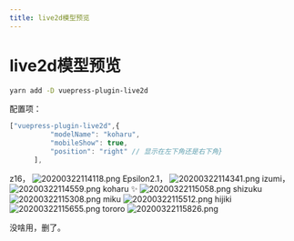 ```yaml
---
title: live2d模型预览
---
```


# live2d模型预览

```sh
yarn add -D vuepress-plugin-live2d 
```

配置项：
```js
["vuepress-plugin-live2d",{
          "modelName": "koharu",
          "mobileShow": true,
          "position": "right" // 显示在左下角还是右下角}
      ],
```

z16，
![20200322114118.png](https://raw.githubusercontent.com/fengwei2002/Pictures_02/master/img/20200322114118.png)
Epsilon2.1，
![20200322114341.png](https://raw.githubusercontent.com/fengwei2002/Pictures_02/master/img/20200322114341.png)
izumi，
![20200322114559.png](https://raw.githubusercontent.com/fengwei2002/Pictures_02/master/img/20200322114559.png)
koharu  ✨
![20200322115058.png](https://raw.githubusercontent.com/fengwei2002/Pictures_02/master/img/20200322115058.png)
shizuku
![20200322115308.png](https://raw.githubusercontent.com/fengwei2002/Pictures_02/master/img/20200322115308.png)
miku 
![20200322115512.png](https://raw.githubusercontent.com/fengwei2002/Pictures_02/master/img/20200322115512.png)
hijiki
![20200322115655.png](https://raw.githubusercontent.com/fengwei2002/Pictures_02/master/img/20200322115655.png)
tororo
![20200322115826.png](https://raw.githubusercontent.com/fengwei2002/Pictures_02/master/img/20200322115826.png)

没啥用，删了。